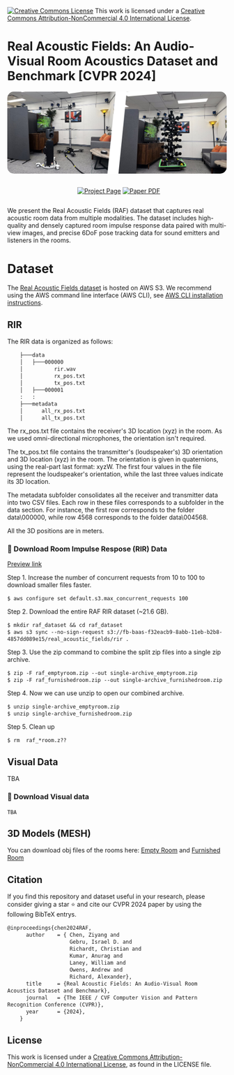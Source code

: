 <a rel="license" href="http://creativecommons.org/licenses/by-nc/4.0/"><img alt="Creative Commons License" style="border-width:0" src="https://i.creativecommons.org/l/by-nc/4.0/80x15.png" /></a> This work is licensed under a <a rel="license" href="http://creativecommons.org/licenses/by-nc/4.0/">Creative Commons Attribution-NonCommercial 4.0 International License</a>.

# Real Acoustic Fields: An Audio-Visual Room Acoustics Dataset and Benchmark [CVPR 2024]
<div align = "center"><img src="media/RAF.jpg" style="border-radius: 15px;" /></div>
<p align="center" style="margin: 2em auto;">
    <a href='https://facebookresearch.github.io/real-acoustic-fields/' style='padding-left: 0.5rem;'><img src='https://img.shields.io/badge/Real--Acoustic--Fields-Project_page-orange?style=flat&logo=github&logoColor=orange' alt='Project Page'></a>
    <a href=''><img src='https://img.shields.io/badge/arXiv-Paper_PDF-red?style=flat&logo=arXiv&logoColor=green' alt='Paper PDF'></a>
  </p>
<!-- <p align="left" style="font-size:20px; font-weight:600;">CVPR 2024</p> -->

We present the Real Acoustic Fields (RAF) dataset that captures real acoustic room data from multiple modalities. The dataset includes high-quality and densely captured room impulse response data paired with multi-view images, and precise 6DoF pose tracking data for sound emitters and listeners in the rooms.



# Dataset
The [Real Acoustic Fields dataset]() is hosted on AWS S3.
We recommend using the AWS command line interface (AWS CLI), see [AWS CLI installation instructions](https://docs.aws.amazon.com/cli/latest/userguide/getting-started-install.html).

## RIR
The RIR data is organized as follows:
```
    ├───data
    │   ├───000000
    │          rir.wav
    │          rx_pos.txt
    │          tx_pos.txt
    │   ├───000001
    :   :
    ├───metadata
    │      all_rx_pos.txt
    │      all_tx_pos.txt
```
The rx_pos.txt file contains the receiver's 3D location (xyz) in the room. As we used omni-directional microphones, the orientation isn't required.

The tx_pos.txt file contains the transmitter's (loudspeaker's) 3D orientation and 3D location (xyz) in the room. The orientation is given in quaternions, using the real-part last format: xyzW. The first four values in the file represent the loudspeaker's orientation, while the last three values indicate its 3D location.

The metadata subfolder consolidates all the receiver and transmitter data into two CSV files. Each row in these files corresponds to a subfolder in the data section. For instance, the first row corresponds to the folder data\000000, while row 4568 corresponds to the folder data\004568.

All the 3D positions are in meters. 

### 🔽 Download Room Impulse Respose (RIR) Data
<a href="https://fb-baas-f32eacb9-8abb-11eb-b2b8-4857dd089e15.s3.amazonaws.com/real_acoustic_fields/rir/archived/index.html"> Preview link </a>

Step 1. Increase the number of concurrent requests from 10 to 100 to download smaller files faster.
```
$ aws configure set default.s3.max_concurrent_requests 100
```
Step 2. Download the entire RAF RIR dataset (~21.6 GB).
```
$ mkdir raf_dataset && cd raf_dataset
$ aws s3 sync --no-sign-request s3://fb-baas-f32eacb9-8abb-11eb-b2b8-4857dd089e15/real_acoustic_fields/rir .
```
Step 3. Use the zip command to combine the split zip files into a single zip archive.
```
$ zip -F raf_emptyroom.zip --out single-archive_emptyroom.zip
$ zip -F raf_furnishedroom.zip --out single-archive_furnishedroom.zip
```
Step 4. Now we can use unzip to open our combined archive.
```
$ unzip single-archive_emptyroom.zip
$ unzip single-archive_furnishedroom.zip
```
Step 5. Clean up
```
$ rm  raf_*room.z??
```
## Visual Data
TBA
### 🔽 Download Visual data
```
TBA
```
## 3D Models (MESH)
You can download obj files of the rooms here: 
<a href="https://fb-baas-f32eacb9-8abb-11eb-b2b8-4857dd089e15.s3.amazonaws.com/real_acoustic_fields/3d_models/EmptyRoom/index.html"> Empty Room</a> and 
<a href="https://fb-baas-f32eacb9-8abb-11eb-b2b8-4857dd089e15.s3.amazonaws.com/real_acoustic_fields/3d_models/FurnishedRoom/index.html">Furnished Room</a>

## Citation
If you find this repository and dataset useful in your research, please consider giving a star ⭐ and cite our CVPR 2024 paper by using the following BibTeX entrys.
```
@inproceedings{chen2024RAF,
      author    = { Chen, Ziyang and
                    Gebru, Israel D. and
                    Richardt, Christian and
                    Kumar, Anurag and
                    Laney, William and
                    Owens, Andrew and
                    Richard, Alexander},
      title     = {Real Acoustic Fields: An Audio-Visual Room Acoustics Dataset and Benchmark},
      journal   = {The IEEE / CVF Computer Vision and Pattern Recognition Conference (CVPR)},
      year      = {2024},
    }
```

## License
This work is licensed under a <a rel="license" href="http://creativecommons.org/licenses/by-nc/4.0/">Creative Commons Attribution-NonCommercial 4.0 International License</a>, as found in the LICENSE file.
